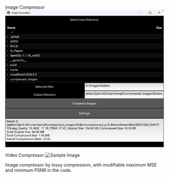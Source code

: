 Image Compressor
![Sample Image](https://raw.githubusercontent.com/sprites20/Mass-Image-Compressor/main/Screenshot%202024-10-21%20213123.png)

Video Compressor
![Sample Image]([https://raw.githubusercontent.com/sprites20/Mass-Image-Compressor/refs/heads/main/Screenshot%202024-10-27%20200439.png])

Image compressor by lossy compression, with modifiable maximum MSE and minimum PSNR in the code.
